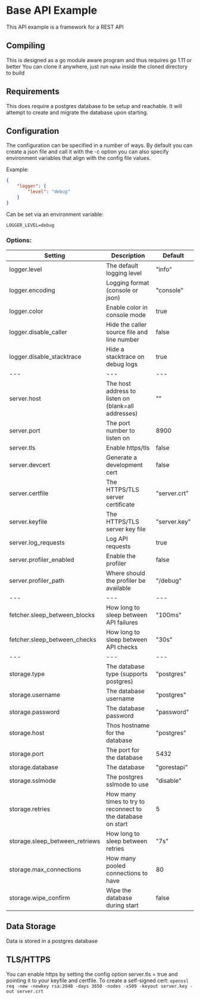 # Base API Example

This API example is a framework for a REST API

## Compiling
This is designed as a go module aware program and thus requires go 1.11 or better
You can clone it anywhere, just run `make` inside the cloned directory to build

## Requirements
This does require a postgres database to be setup and reachable. It will attempt to create and migrate the database upon starting.

## Configuration
The configuration can be specified in a number of ways. By default you can create a json file and call it with the -c option
you can also specify environment variables that align with the config file values.

Example:
```json
{
	"logger": {
        "level": "debug"
	}
}
```
Can be set via an environment variable:
```
LOGGER_LEVEL=debug
```

### Options:
| Setting                        | Description                                                 | Default               |
|--------------------------------|-------------------------------------------------------------|-----------------------|
| logger.level                   | The default logging level                                   | "info"                |
| logger.encoding                | Logging format (console or json)                            | "console"             |
| logger.color                   | Enable color in console mode                                | true                  |
| logger.disable_caller          | Hide the caller source file and line number                 | false                 |
| logger.disable_stacktrace      | Hide a stacktrace on debug logs                             | true                  |
| ---                            | ---                                                         | ---                   |
| server.host                    | The host address to listen on (blank=all addresses)         | ""                    |
| server.port                    | The port number to listen on                                | 8900                  |
| server.tls                     | Enable https/tls                                            | false                 |
| server.devcert                 | Generate a development cert                                 | false                 |
| server.certfile                | The HTTPS/TLS server certificate                            | "server.crt"          |
| server.keyfile                 | The HTTPS/TLS server key file                               | "server.key"          |
| server.log_requests            | Log API requests                                            | true                  |
| server.profiler_enabled        | Enable the profiler                                         | false                 |
| server.profiler_path           | Where should the profiler be available                      | "/debug"              |
| ---                            | ---                                                         | ---                   |
| fetcher.sleep_between_blocks   | How long to sleep between API failures                      | "100ms"               |
| fetcher.sleep_between_checks   | How long to sleep between API checks                        | "30s"                 |
| ---                            | ---                                                         | ---                   |
| storage.type                   | The database type (supports postgres)                       | "postgres"            |
| storage.username               | The database username                                       | "postgres"            |
| storage.password               | The database password                                       | "password"            |
| storage.host                   | Thos hostname for the database                              | "postgres"            |
| storage.port                   | The port for the database                                   | 5432                  |
| storage.database               | The database                                                | "gorestapi"           |
| storage.sslmode                | The postgres sslmode to use                                 | "disable"             |
| storage.retries                | How many times to try to reconnect to the database on start | 5                     |
| storage.sleep_between_retriews | How long to sleep between retries                           | "7s"                  |
| storage.max_connections        | How many pooled connections to have                         | 80                    |
| storage.wipe_confirm           | Wipe the database during start                              | false                 |

## Data Storage
Data is stored in a postgres database

## TLS/HTTPS
You can enable https by setting the config option server.tls = true and pointing it to your keyfile and certfile.
To create a self-signed cert: `openssl req -new -newkey rsa:2048 -days 3650 -nodes -x509 -keyout server.key -out server.crt`
